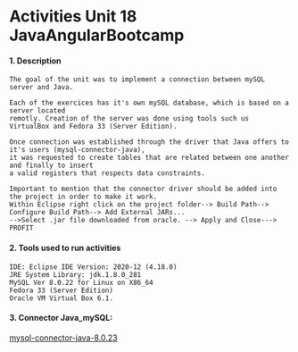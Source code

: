 # Activities Unit 18 JavaAngularBootcamp

#### 1. Description
```
The goal of the unit was to implement a connection between mySQL server and Java.

Each of the exercices has it's own mySQL database, which is based on a server located
remotly. Creation of the server was done using tools such us VirtualBox and Fedora 33 (Server Edition).

Once connection was established through the driver that Java offers to it's users (mysql-connector-java),
it was requested to create tables that are related between one another and finally to insert
a valid registers that respects data constraints.

Important to mention that the connector driver should be added into the project in order to make it work.
Within Eclipse right click on the project folder--> Build Path--> Configure Build Path--> Add External JARs...
-->Select .jar file downloaded from oracle. --> Apply and Close---> PROFIT
```
#### 2. Tools used to run activities
```
IDE: Eclipse IDE Version: 2020-12 (4.18.0)
JRE System Library: jdk.1.8.0_281  
MySQL Ver 8.0.22 for Linux on X86_64
Fedora 33 (Server Edition)
Oracle VM Virtual Box 6.1.
```

#### 3. Connector Java_mySQL:

[mysql-connector-java-8.0.23](https://dev.mysql.com/downloads/connector/j/?os=26)

